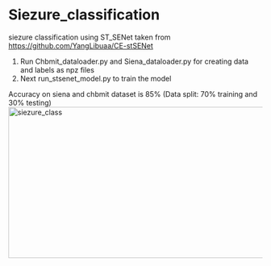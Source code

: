 # Siezure_classification
siezure classification using ST_SENet taken from https://github.com/YangLibuaa/CE-stSENet

1. Run Chbmit_dataloader.py and Siena_dataloader.py for creating data and labels as npz files
2. Next run_stsenet_model.py to train the model

Accuracy on siena and chbmit dataset is 85% (Data split: 70% training and 30% testing)
<img width="600" height="300" alt="siezure_class" src="https://github.com/user-attachments/assets/16957886-dcb9-4b08-bb6f-3c29f4fdf001" />
